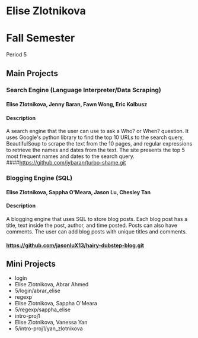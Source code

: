 Elise Zlotnikova
================
# Fall Semester
Period 5


## Main Projects 

### Search Engine (Language Interpreter/Data Scraping)
#### Elise Zlotnikova, Jenny Baran, Fawn Wong, Eric Kolbusz 
#### Description 
A search engine that the user can use to ask a Who? or When? question. It uses Google's python library to find the top 10 URLs to the search query, BeautifulSoup to scrape the text from the 10 pages, and regular expressions to retrieve the names and dates from the text. The site presents the top 5 most frequent names and dates to the search query. 
####https://github.com/jybaran/turbo-shame.git

### Blogging Engine (SQL) 
#### Elise Zlotnikova, Sappha O'Meara, Jason Lu, Chesley Tan
#### Description
A blogging engine that uses SQL to store blog posts. Each blog post has a title, text inside the post, author, and time posted. Posts can also have comments. The user can add blog posts with unique titles and comments. 
#### https://github.com/jasonluX13/hairy-dubstep-blog.git

## Mini Projects 
 * login 
  * Elise Zlotnikova, Abrar Ahmed
  * 5/login/abrar_elise
 * regexp
  * Elise Zlotnikova, Sappha O'Meara
  * 5/regexp/sappha_elise 
 * intro-proj1  
  * Elise Zlotnikova, Vanessa Yan
  * 5/intro-proj1/yan_zlotnikova

